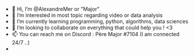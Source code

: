 - 👋 Hi, I’m @AlexandreMer or "Major" 
- 👀 I’m interested in most topic regarding video or data analysis
- 🌱 I’m currently learning programming, python, algorithms, data sciences
- 💞️ I’m looking to collaborate on everything that could help you ! <3 
- 📫 You can reach me on Discord : Père Major #7104 (I am connected 24/7 ..)
- 
